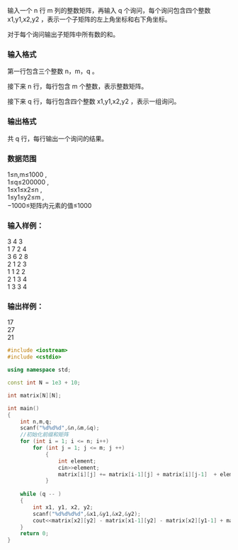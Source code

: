 输入一个 n
 行 m
 列的整数矩阵，再输入 q
 个询问，每个询问包含四个整数 x1,y1,x2,y2
，表示一个子矩阵的左上角坐标和右下角坐标。

对于每个询问输出子矩阵中所有数的和。

### 输入格式
第一行包含三个整数 n，m，q
。

接下来 n
 行，每行包含 m
 个整数，表示整数矩阵。

接下来 q
 行，每行包含四个整数 x1,y1,x2,y2
，表示一组询问。

### 输出格式
共 q
 行，每行输出一个询问的结果。

### 数据范围
1≤n,m≤1000
,  
1≤q≤200000
,  
1≤x1≤x2≤n
,  
1≤y1≤y2≤m
,  
−1000≤矩阵内元素的值≤1000
### 输入样例：
3 4 3  
1 7 2 4  
3 6 2 8  
2 1 2 3  
1 1 2 2  
2 1 3 4  
1 3 3 4  
### 输出样例：
17  
27  
21  
```c++
#include <iostream>
#include <cstdio>

using namespace std;

const int N = 1e3 + 10;

int matrix[N][N];

int main()
{
    int n,m,q;
    scanf("%d%d%d",&n,&m,&q);
    //初始化前缀和矩阵
    for (int i = 1; i <= n; i++)
        for (int j = 1; j <= m; j ++)
            {
                int element;
                cin>>element;
                matrix[i][j] += matrix[i-1][j] + matrix[i][j-1]  + element - matrix[i-1][j-1];  
            }
    
    while (q -- )
    {
        int x1, y1, x2, y2;
        scanf("%d%d%d%d",&x1,&y1,&x2,&y2);
        cout<<matrix[x2][y2] - matrix[x1-1][y2] - matrix[x2][y1-1] + matrix[x1-1][y1-1]<<endl;
    }
    return 0;
}
```
